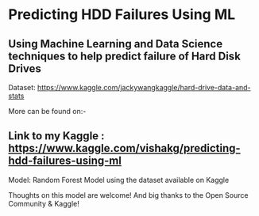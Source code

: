# Predicting HDD Failures Using ML
## Using Machine Learning and Data Science techniques to help predict failure of Hard Disk Drives

Dataset: https://www.kaggle.com/jackywangkaggle/hard-drive-data-and-stats

More can be found on:-
## Link to my Kaggle : https://www.kaggle.com/vishakg/predicting-hdd-failures-using-ml
 Model:  Random Forest Model using the dataset available on Kaggle 

Thoughts on this model are welcome! And big thanks to the Open Source Community & Kaggle! 




